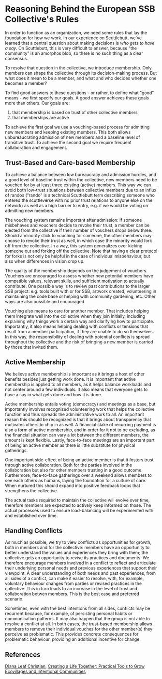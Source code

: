 # Reasoning Behind the European SSB Collective's Rules

In order to function as an organization, we need some rules that lay the foundation for how we work. In our experience on Scuttlebutt, we've learned that a central question about making decisions is _who gets to have a say_. On Scuttlebutt, this is very difficult to answer, because "the community" is an amorphos blob, so there is no such thing as a clear consensus.

To resolve that question in the collective, we introduce membership. Only members can shape the collective through its decision-making process. But what does it mean to be a member, and what and who decides whether one becomes a member?

To find good answers to these questions - or rather, to define what "good" means - we first specify our goals. A good answer achieves these goals more than others. Our goals are:

1. that membership is based on trust of other collective members
2. that memberships are active

To achieve the first goal we use a vouching-based process for admitting new members and keeping existing members. This both allows unbureaucrating admission of new members and a baseline level of transitive trust. To achieve the second goal we require frequent collaboration and engagement.

## Trust-Based and Care-based Membership

To achieve a balance between low bureaucracy and admission hurdles, and a good level of baseline trust within the collective, new members need to be vouched for by at least three existing (active) members. This way we can avoid both low-trust situations between collective members due to an influx of randos ("rando" is a technical Scuttlebutt term describing someone who entered the scuttleverse with no prior trust relations to anyone else on the network) as well as a high barrier to entry, e.g. if we would be voting on admitting new members.

The vouching system remains important after admission: If someone misbehaves and vouchers decide to revoke their trust, a member can be ejected from the collective if their number of vouchers drops below three. Should a minority stick to vouching for someone, the other members may choose to revoke their trust as well, in which case the minority would fork off from the collective. In a way, this system generalizes over kicking someone out and forking off the collective. Note that having a clear protocol for forks is not only be helpful in the case of individual misbehaviour, but also when differences in vision crop up.

The quality of the membership depends on the judgement of vouchers. Vouchers are encouraged to assess whether new potential members have compatible values, relevant skills, and sufficient motivation to actually contribute. One possible way is to review past contributions to the larger SSB project: e.g. tools built with or for SSB, artwork created, volunteering in maintaining the code base or helping with community gardening, etc. Other ways are also possible and encouraged.

Vouching also means to care for another member. That includes helping them integrate well into the collective when they join initially, including explaining why things work a certain way and clarifying how to participate. Importantly, it also means helping dealing with conflicts or tensions that result from a member participation, if they are unable to do so themselves. In this way, the responsibility of dealing with potential conflicts is spread throughout the collective and the risk of bringing a new member is carried by those that invited them.   

## Active Membership

We believe active membership is important as it brings a host of other benefits besides just getting work done. It is important that active membership is applied to all members, as it helps balance workloads and not center around a few individuals. It also means that everyone gets to have a say in what gets done and how it is done. 

Active membership entails voting (democracy) and meetings as a base, but importantly involves recognized volunteering work that helps the collective function and thus spreads the administrative work to all. An important reason this should be recognized is that it brings about transparency that motivates others to chip in as well. A financial stake of recurring payment is also a form of active membership, and in order for it not to be excluding, as the financial situation can vary a lot between the different members, the amount is kept flexible. Lastly, face-to-face meetings are an important part of being an active member as there is little substitute for physical gatherings.

One important side-effect of being an active member is that it fosters trust through active collaboration. Both for the parties involved in the collaboration but also for other members trusting in a good outcome. Furthermore, face-to-face gatherings over a weekend allows members to see each others as humans, laying the foundation for a culture of care. When nurtured this should expand into positive feedback loops that strengthens the collective.

The actual tasks required to maintain the collective will evolve over time, therefore members are expected to actively keep informed on those. The actual processes used to ensure load-balancing will be experimented with and established over time.

## Handling Conflicts

As much as possible, we try to view conflicts as opportunities for growth, both in members and for the collective: members have an opportunity to better understand the values and experiences they bring with them; the collective gets an opportunity to revise its practices and documents. We therefore encourage members involved in a conflict to reflect and articulate their underlying personal needs and previous experiences that support their viewpoint. A clear understanding of both needs and past experiences, from all sides of a conflict, can make it easier to resolve, with, for example, voluntary behaviour changes from parties or revised practices in the collective. This in turn leads to an increase in the level of trust and collaboration betwen members. This is the best case and preferred scenario.

Sometimes, even with the best intentions from all sides, conflicts may be recurrent because, for example, of persisting personal habits or communication patterns. It may also happen that the group is not able to resolve a conflict at all. In both cases, the trust-based membership allows members to remove their individual vouches for the other member(s) they perceive as problematic. This provides concrete consequences for problematic behaviour, providing an additional incentive for change.

## References

[Diana Leaf Christian](https://en.wikipedia.org/wiki/Diana_Leafe_Christian), [Creating a Life Together: Practical Tools to Grow Ecovillages and Intentional Communities](https://dianaleafechristian.org/creating_a_life_together_practical_tools_to_grow_ecovillages_and_intentional_communities.html)

